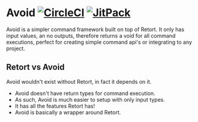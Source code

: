 # Avoid [![CircleCI](https://circleci.com/gh/Kaioru/avoid.svg?style=shield)](https://circleci.com/gh/Kaioru/avoid) [![JitPack](https://jitpack.io/v/co.kaioru/avoid.svg)](https://jitpack.io/#co.kaioru/avoid)
Avoid is a simpler command framework built on top of Retort. It only has input values, an no outputs, therefore returns a void for all command executions, perfect for creating simple command api's or integrating to any project.

## Retort vs Avoid
Avoid wouldn't exist without Retort, in fact it depends on it.
* Avoid doesn't have return types for command execution.
* As such, Avoid is much easier to setup with only input types.
* It has all the features Retort has!
* Avoid is basically a wrapper around Retort.
